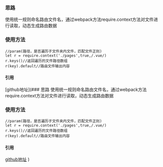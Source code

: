 ### 思路
使用统一规则命名路由文件名，通过webpack方法require.context方法对文件进行读取，动态生成路由数据

### 使用方法
```
//param(路径，是否遍历子文件夹内文件，匹配文件正则)
let r = require.context('./pages',true,/.vue/)
r.keys()//返回遍历的文件路径数组
r(key).default//路由文件输出内容
```
#### 引用
[github地址](### 思路
使用统一规则命名路由文件名，通过webpack方法require.context方法对文件进行读取，动态生成路由数据

### 使用方法
```
//param(路径，是否遍历子文件夹内文件，匹配文件正则)
let r = require.context('./pages',true,/.vue/)
r.keys()//返回遍历的文件路径数组
r(key).default//路由文件输出内容
```
#### 引用
[github地址](https://github.com/GuardianGe/upup/tree/master/%E8%B7%AF%E7%94%B1%E8%87%AA%E5%8A%A8%E5%8A%A0%E8%BD%BD)
)
